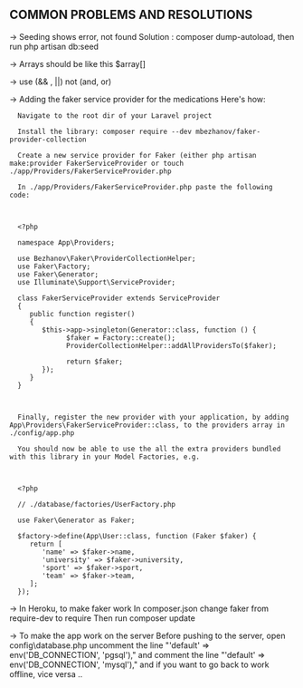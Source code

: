    COMMON PROBLEMS AND RESOLUTIONS
-------------------------------------
-> Seeding shows error, not found
   Solution : composer dump-autoload, then run php artisan db:seed

-> Arrays should be like this $array[]

-> use (&& , ||) not (and, or)

-> Adding the faker service provider for the medications
   Here's how:

      Navigate to the root dir of your Laravel project

      Install the library: composer require --dev mbezhanov/faker-provider-collection

      Create a new service provider for Faker (either php artisan make:provider FakerServiceProvider or touch ./app/Providers/FakerServiceProvider.php

      In ./app/Providers/FakerServiceProvider.php paste the following code:



      <?php

      namespace App\Providers;

      use Bezhanov\Faker\ProviderCollectionHelper;
      use Faker\Factory;
      use Faker\Generator;
      use Illuminate\Support\ServiceProvider;

      class FakerServiceProvider extends ServiceProvider
      {
         public function register()
         {
            $this->app->singleton(Generator::class, function () {
                  $faker = Factory::create();
                  ProviderCollectionHelper::addAllProvidersTo($faker);

                  return $faker;
            });
         }
      }



      Finally, register the new provider with your application, by adding App\Providers\FakerServiceProvider::class, to the providers array in ./config/app.php

      You should now be able to use the all the extra providers bundled with this library in your Model Factories, e.g.



      <?php

      // ./database/factories/UserFactory.php

      use Faker\Generator as Faker;

      $factory->define(App\User::class, function (Faker $faker) {
         return [
            'name' => $faker->name,
            'university' => $faker->university,
            'sport' => $faker->sport,
            'team' => $faker->team,
         ];
      });



->	In Heroku, to make faker work
	In composer.json change faker from require-dev to require
   Then run composer update

-> To make the app work on the server
   Before pushing to the server, open config\database.php
   uncomment the line "'default' => env('DB_CONNECTION', 'pgsql'),"
   and comment the line "'default' => env('DB_CONNECTION', 'mysql'),"
   and if you want to go back to work offline, vice versa ..